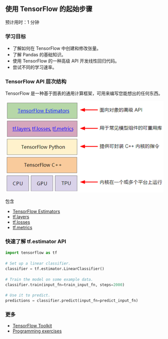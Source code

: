 ## 使用 TensorFlow 的起始步骤

预计用时：1 分钟

### 学习目标

- 了解如何在 TensorFlow 中创建和修改张量。
- 了解 Pandas 的基础知识。
- 使用 TensorFlow 的一种高级 API 开发线性回归代码。
- 尝试不同的学习速率。

### TensorFlow API 层次结构

TensorFlow 是一种基于图表的通用计算框架，可用来编写您能想出的任何东西。

![tf][p-tf1]

包含

- [TensorFlow Estimators][estimators]
- [tf.layers][layers]
- [tf.losses][losses]
- [tf.metrics][metrics]

### 快速了解 tf.estimator API

```python
import tensorflow as tf

# Set up a linear classifier.
classifier = tf.estimator.LinearClassifier()

# Train the model on some example data.
classifier.train(input_fn=train_input_fn, steps=2000)

# Use it to predict.
predictions = classifier.predict(input_fn=predict_input_fn)
```

### 更多

- [TensorFlow Toolkit](A-toolkit.md)
- [Programming exercises](B-programming-exercises.md)

[p-tf1]: ../image/04-A-tf-1.png
[estimators]: https://www.tensorflow.org/programmers_guide/estimators
[layers]: https://www.tensorflow.org/api_docs/python/tf/layers
[losses]: https://www.tensorflow.org/api_docs/python/tf/losses
[metrics]: https://www.tensorflow.org/api_docs/python/tf/metrics